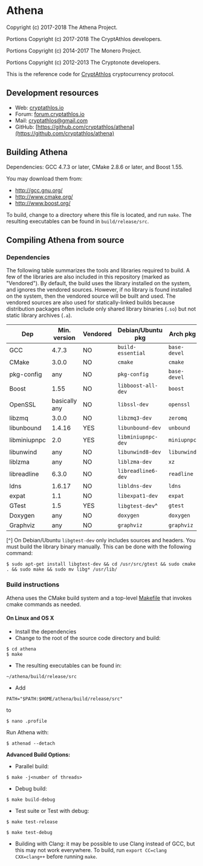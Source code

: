 # Athena

Copyright (c) 2017-2018 The Athena Project.

Portions Copyright (c) 2017-2018 The CryptAthlos developers.

Portions Copyright (c) 2014-2017 The Monero Project.

Portions Copyright (c) 2012-2013 The Cryptonote developers.

This is the reference code for [CryptAthlos](https://cryptathlos.io) cryptocurrency protocol.

## Development resources

- Web: [cryptathlos.io](https://cryptathlos.io)
- Forum: [forum.cryptathlos.io](https://forum.cryptathlos.io)
- Mail: [cryptathlos@gmail.com](mailto:cryptathlos@gmail.com)
- GitHub: [https://github.com/cryptathlos/athena](https://github.com/cryptathlos/athena)

## Building Athena

Dependencies: GCC 4.7.3 or later, CMake 2.8.6 or later, and Boost 1.55.

You may download them from:

* http://gcc.gnu.org/
* http://www.cmake.org/
* http://www.boost.org/

To build, change to a directory where this file is located, and run `make`. The resulting executables can be found in `build/release/src`.

## Compiling Athena from source

### Dependencies

The following table summarizes the tools and libraries required to build. A
few of the libraries are also included in this repository (marked as
"Vendored"). By default, the build uses the library installed on the system,
and ignores the vendored sources. However, if no library is found installed on
the system, then the vendored source will be built and used. The vendored
sources are also used for statically-linked builds because distribution
packages often include only shared library binaries (`.so`) but not static
library archives (`.a`).

| Dep            | Min. version  | Vendored | Debian/Ubuntu pkg  | Arch pkg       | Optional | Purpose        |
| -------------- | ------------- | ---------| ------------------ | -------------- | -------- | -------------- |
| GCC            | 4.7.3         | NO       | `build-essential`  | `base-devel`   | NO       |                |
| CMake          | 3.0.0         | NO       | `cmake`            | `cmake`        | NO       |                |
| pkg-config     | any           | NO       | `pkg-config`       | `base-devel`   | NO       |                |
| Boost          | 1.55          | NO       | `libboost-all-dev` | `boost`        | NO       | C++ libraries  |
| OpenSSL        | basically any | NO       | `libssl-dev`       | `openssl`      | NO       | sha256 sum     |
| libzmq         | 3.0.0         | NO       | `libzmq3-dev`      | `zeromq`       | NO       | ZeroMQ library |
| libunbound     | 1.4.16        | YES      | `libunbound-dev`   | `unbound`      | NO       | DNS resolver   |
| libminiupnpc   | 2.0           | YES      | `libminiupnpc-dev` | `miniupnpc`    | YES      | NAT punching   |
| libunwind      | any           | NO       | `libunwind8-dev`   | `libunwind`    | YES      | Stack traces   |
| liblzma        | any           | NO       | `liblzma-dev`      | `xz`           | YES      | For libunwind  |
| libreadline    | 6.3.0         | NO       | `libreadline6-dev` | `readline`     | YES      | Input editing  |
| ldns           | 1.6.17        | NO       | `libldns-dev`      | `ldns`         | YES      | SSL toolkit    |
| expat          | 1.1           | NO       | `libexpat1-dev`    | `expat`        | YES      | XML parsing    |
| GTest          | 1.5           | YES      | `libgtest-dev`^    | `gtest`        | YES      | Test suite     |
| Doxygen        | any           | NO       | `doxygen`          | `doxygen`      | YES      | Documentation  |
| Graphviz       | any           | NO       | `graphviz`         | `graphviz`     | YES      | Documentation  |

[^] On Debian/Ubuntu `libgtest-dev` only includes sources and headers. You must
build the library binary manually. This can be done with the following command:

```
$ sudo apt-get install libgtest-dev && cd /usr/src/gtest && sudo cmake . && sudo make && sudo mv libg* /usr/lib/
```

### Build instructions

Athena uses the CMake build system and a top-level [Makefile](Makefile) that
invokes cmake commands as needed.

#### On Linux and OS X

* Install the dependencies
* Change to the root of the source code directory and build:

```
$ cd athena
$ make
```
* The resulting executables can be found in:
```
~/athena/build/release/src
```

* Add
```
PATH="$PATH:$HOME/athena/build/release/src"
```
to
```
$ nano .profile
```

Run Athena with:
```
$ athenad --detach
```
**Advanced Build Options:**

* Parallel build:
```
$ make -j<number of threads>
```

* Debug build:
```
$ make build-debug
```

* Test suite or Test with debug:
```
$ make test-release
```

```
$ make test-debug
```

* Building with Clang: it may be possible to use Clang instead of GCC, but this may not work everywhere. To build, run `export CC=clang CXX=clang++` before running `make`.